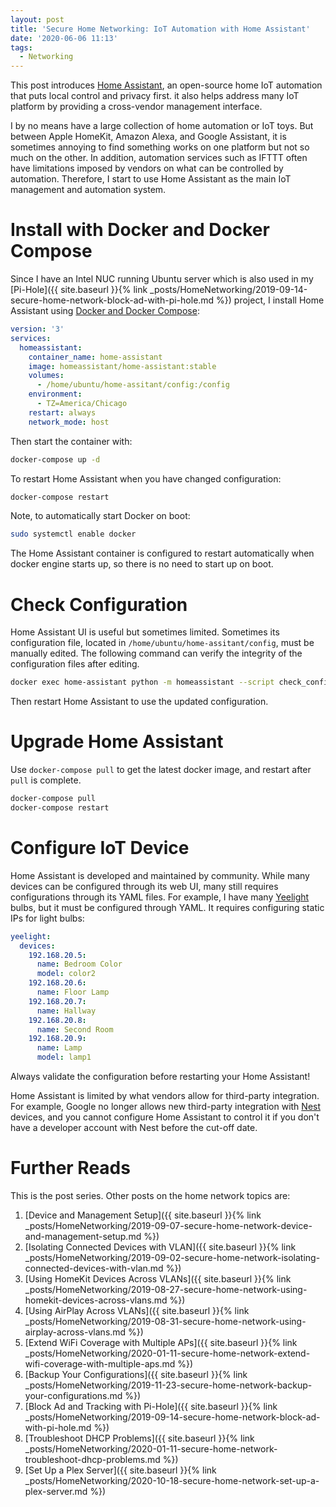 ```yaml
---
layout: post
title: 'Secure Home Networking: IoT Automation with Home Assistant'
date: '2020-06-06 11:13'
tags:
  - Networking
---
```


This post introduces [Home Assistant](https://www.home-assistant.io/), an open-source home IoT automation that puts local control and privacy first. it also helps address many IoT platform by providing a cross-vendor management interface.

I by no means have a large collection of home automation or IoT toys. But between Apple HomeKit, Amazon Alexa, and Google Assistant, it is sometimes annoying to find something works on one platform but not so much on the other. In addition, automation services such as IFTTT often have limitations imposed by vendors on what can be controlled by automation. Therefore, I start to use Home Assistant as the main IoT management and automation system.

# Install with Docker and Docker Compose
Since I have an Intel NUC running Ubuntu server which is also used in my [Pi-Hole]({{ site.baseurl }}{% link _posts/HomeNetworking/2019-09-14-secure-home-network-block-ad-with-pi-hole.md %}) project, I install Home Assistant using [Docker and Docker Compose](https://www.home-assistant.io/docs/installation/docker/#docker-compose):

```yaml
version: '3'
services:
  homeassistant:
    container_name: home-assistant
    image: homeassistant/home-assistant:stable
    volumes:
      - /home/ubuntu/home-assitant/config:/config
    environment:
      - TZ=America/Chicago
    restart: always
    network_mode: host
```

Then start the container with:

```bash
docker-compose up -d
```

To restart Home Assistant when you have changed configuration:

```bash
docker-compose restart
```

Note, to automatically start Docker on boot:
```bash
sudo systemctl enable docker
```

The Home Assistant container is configured to restart automatically when docker engine starts up, so there is no need to start up on boot.

# Check Configuration
Home Assistant UI is useful but sometimes limited. Sometimes its configuration file, located in `/home/ubuntu/home-assitant/config`, must be manually edited. The following command can verify the integrity of the configuration files after editing.

```bash
docker exec home-assistant python -m homeassistant --script check_config --config /config
```

Then restart Home Assistant to use the updated configuration.

# Upgrade Home Assistant
Use `docker-compose pull` to get the latest docker image, and restart after `pull` is complete.

```bash
docker-compose pull
docker-compose restart
```

# Configure IoT Device
Home Assistant is developed and maintained by community. While many devices can be configured through its web UI, many still requires configurations through its YAML files. For example, I have many [Yeelight](https://www.home-assistant.io/integrations/yeelight/) bulbs, but it must be configured through YAML. It requires configuring static IPs for light bulbs:

```yaml
yeelight:
  devices:
    192.168.20.5:
      name: Bedroom Color
      model: color2
    192.168.20.6:
      name: Floor Lamp
    192.168.20.7:
      name: Hallway
    192.168.20.8:
      name: Second Room
    192.168.20.9:
      name: Lamp
      model: lamp1
```

Always validate the configuration before restarting your Home Assistant!

Home Assistant is limited by what vendors allow for third-party integration. For example, Google no longer allows new third-party integration with [Nest](https://www.home-assistant.io/integrations/nest/) devices, and you cannot configure Home Assistant to control it if you don't have a developer account with Nest before the cut-off date.

# Further Reads
This is the post series. Other posts on the home network topics are:
1. [Device and Management Setup]({{ site.baseurl }}{% link _posts/HomeNetworking/2019-09-07-secure-home-network-device-and-management-setup.md %})
1. [Isolating Connected Devices with VLAN]({{ site.baseurl }}{% link _posts/HomeNetworking/2019-09-02-secure-home-network-isolating-connected-devices-with-vlan.md %})
1. [Using HomeKit Devices Across VLANs]({{ site.baseurl }}{% link _posts/HomeNetworking/2019-08-27-secure-home-network-using-homekit-devices-across-vlans.md %})
1. [Using AirPlay Across VLANs]({{ site.baseurl }}{% link _posts/HomeNetworking/2019-08-31-secure-home-network-using-airplay-across-vlans.md %})
1. [Extend WiFi Coverage with Multiple APs]({{ site.baseurl }}{% link _posts/HomeNetworking/2020-01-11-secure-home-network-extend-wifi-coverage-with-multiple-aps.md %})
1. [Backup Your Configurations]({{ site.baseurl }}{% link _posts/HomeNetworking/2019-11-23-secure-home-network-backup-your-configurations.md %})
1. [Block Ad and Tracking with Pi-Hole]({{ site.baseurl }}{% link _posts/HomeNetworking/2019-09-14-secure-home-network-block-ad-with-pi-hole.md %})
1. [Troubleshoot DHCP Problems]({{ site.baseurl }}{% link _posts/HomeNetworking/2020-01-11-secure-home-network-troubleshoot-dhcp-problems.md %})
1. [Set Up a Plex Server]({{ site.baseurl }}{% link _posts/HomeNetworking/2020-10-18-secure-home-network-set-up-a-plex-server.md %})
